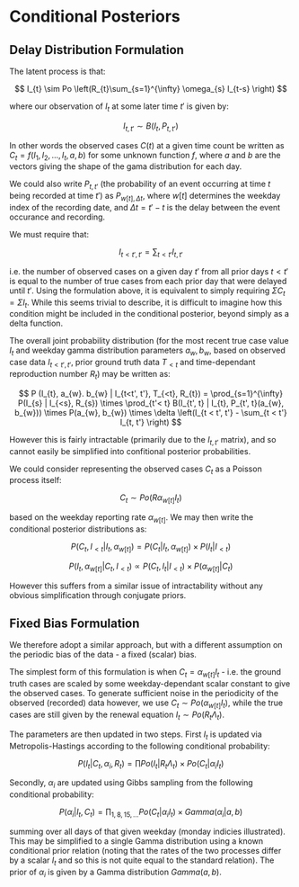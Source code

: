 # Conditional Posteriors

## Delay Distribution Formulation

The latent process is that:

$$
I_{t} \sim Po \left(R_{t}\sum_{s=1}^{\infty} \omega_{s} I_{t-s} \right)
$$

where our observation of $I_{t}$ at some later time $t'$ is given by:

$$
I_{t, t'} \sim B(I_{t}, P_{t, t'})
$$

In other words the observed cases $C(t)$ at a given time count be written as $C_{t} = f(I_{1}, I_{2}, ..., I_{t}, a ,b)$ for some unknown function $f$, where $a$ and $b$ are the vectors giving the shape of the gama distribution for each day.

We could also write $P_{t, t'}$ (the probability of an event occurring at time $t$ being recorded at time $t'$) as $P_{w[t], \Delta t}$, where $w[t]$ determines the weekday index of the recording date, and $\Delta t = t' - t$ is the delay between the event occurance and recording.

We must require that:

$$
I_{t < t', t'} = \sum_{t < t'} I_{t, t'}
$$

i.e. the number of observed cases on a given day $t'$ from all prior days $t < t'$ is equal to the number of true cases from each prior day that were delayed until $t'$. Using the formulation above, it is equivalent to simply requiring $\Sigma C_{t} = \Sigma I_{t}$. While this seems trivial to describe, it is difficult to imagine how this condition might be included in the conditional posterior, beyond simply as a delta function.

The overall joint probability distribution (for the most recent true case value $I_{t}$ and weekday gamma distribution parameters $a_{w}, b_{w}$, based on observed case data $I_{t<t', t'}$, prior ground truth data $T_{<t}$ and time-dependant reproduction number $R_{t}$) may be written as:

$$
P (I_{t}, a_{w}. b_{w} | I_{t<t', t'}, T_{<t}, R_{t}) = \prod_{s=1}^{\infty} P(I_{s} | I_{<s}, R_{s}) \times \prod_{t'< t} B(I_{t', t} | I_{t}, P_{t', t}(a_{w}, b_{w})) \times P(a_{w}, b_{w}) \times \delta \left(I_{t < t', t'} - \sum_{t < t'} I_{t, t'} \right)
$$

However this is fairly intractable (primarily due to the $I_{t, t'}$ matrix), and so cannot easily be simplified into confitional posterior probabilities.

We could consider representing the observed cases $C_{t}$ as a Poisson process itself:

$$
C_{t} \sim Po \left(R\alpha_{w[t]} I_{t} \right)
$$

based on the weekday reporting rate $\alpha_{w[t]}$. We may then write the conditional posterior distributions as:

$$
P(C_{t}, I_{<t} | I_{t}, \alpha_{w[t]}) = P(C_{t} | I_{t}, \alpha_{w[t]}) \times P(I_{t} | I_{<t})
$$

$$
P(I_{t}, \alpha_{w[t]} | C_{t}, I_{<t}) \propto P(C_{t}, I_{t} | I_{<t}) \times P(\alpha_{w[t]} | C_{t})
$$

However this suffers from a similar issue of intractability without any obvious simplification through conjugate priors.

## Fixed Bias Formulation

We therefore adopt a similar approach, but with a different assumption on the periodic bias of the data - a fixed (scalar) bias.

The simplest form of this formulation is when $C_{t} = \alpha_{w[t]} I_{t}$ - i.e. the ground truth cases are scaled by some weekday-dependant scalar constant to give the observed cases. To generate sufficient noise in the periodicity of the observed (recorded) data however, we use $C_{t} \sim Po(\alpha_{w[t]} I_{t})$, while the true cases are still given by the renewal equation $I_{t} \sim Po(R_{t} \Lambda_{t})$.

The parameters are then updated in two steps. First $I_{t}$ is updated via Metropolis-Hastings according to the following conditional probability:

$$
P(I_{t} | C_{t}, \alpha_{i}, R_{t}) = \prod Po(I_{t} | R_{t} \Lambda_{t}) \times Po(C_{t} | \alpha_{i}I_{t})
$$

Secondly, $\alpha_{i}$ are updated using Gibbs sampling from the following conditional probability:

$$
P(\alpha_{i} | I_{t} , C_{t}) = \prod_{1, 8, 15, ...} Po(C_{t} | \alpha_{i} I_{t} ) \times Gamma(\alpha_{i} | a, b)
$$

summing over all days of that given weekday (monday indicies illustrated). This may be simplified to a single Gamma distribution using a known conditional prior relation (noting that the rates of the two processes differ by a scalar $I_{t}$ and so this is not quite equal to the standard relation). The prior of $\alpha_{i}$ is given by a Gamma distribution $Gamma(a, b)$.
